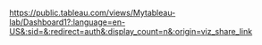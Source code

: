 https://public.tableau.com/views/Mytableau-lab/Dashboard1?:language=en-US&:sid=&:redirect=auth&:display_count=n&:origin=viz_share_link
